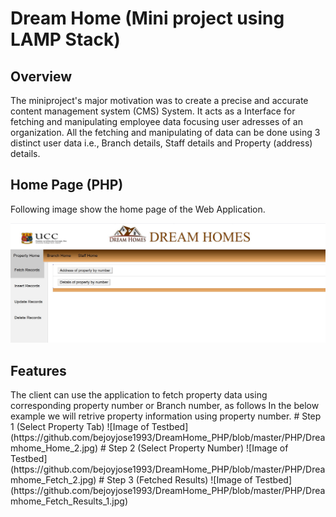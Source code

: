 # Dream Home (Mini project using LAMP Stack)
<h2 id="overview">Overview</h2>

The miniproject's major motivation was to create a precise and accurate content management system (CMS) System. It acts as a Interface for fetching and manipulating employee data focusing user adresses of an organization. All the fetching and manipulating of data can be done using 3 distinct user data i.e., Branch details, Staff details and Property (address) details. 



<h2 id="test_bed_architecture">Home Page (PHP)</h2>
Following image show the home page of the Web Application.

![Image of Testbed](https://github.com/bejoyjose1993/DreamHome_PHP/blob/master/PHP/Dreamhome_Home_1.jpg)

<h2 id="test_bed_architecture">Features</h2>
The client can use the application to fetch property data using corresponding property number or Branch number, as follows
In the below example we will retrive property information using property number.
# Step 1 (Select Property Tab)
![Image of Testbed](https://github.com/bejoyjose1993/DreamHome_PHP/blob/master/PHP/Dreamhome_Home_2.jpg)
# Step 2 (Select Property Number)
![Image of Testbed](https://github.com/bejoyjose1993/DreamHome_PHP/blob/master/PHP/Dreamhome_Fetch_2.jpg)
# Step 3 (Fetched Results)
![Image of Testbed](https://github.com/bejoyjose1993/DreamHome_PHP/blob/master/PHP/Dreamhome_Fetch_Results_1.jpg)


